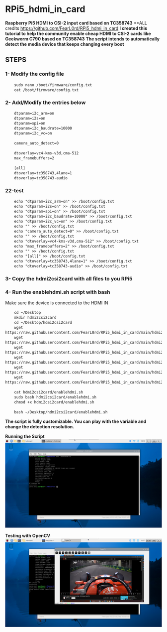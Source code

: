 # RPi5_hdmi_in_card
**Raspberry Pi5 HDMI to CSI-2 input card based on TC358743**
**ALL credits https://github.com/FearL0rd/RPi5_hdmi_in_card
**I created this tutorial to help the community enable cheap HDMI to CSI-2 cards like Geekworm C790 based on TC358743**
**The script intends to automatically detect the media device that keeps changing every boot**

## STEPS

### 1- Modify the config file 
        sudo nano /boot/firmware/config.txt
        cat /boot/firmware/config.txt

### 2- Add/Modify the entries below

        dtparam=i2c_arm=on
        dtparam=i2s=on
        dtparam=spi=on
        dtparam=i2c_baudrate=10000
        dtparam=i2c_vc=on
        
        camera_auto_detect=0
        
        dtoverlay=vc4-kms-v3d,cma-512
        max_framebuffers=2

        [all]
        dtoverlay=tc358743,4lane=1
        dtoverlay=tc358743-audio
### 22-test


        echo "dtparam=i2c_arm=on" >> /boot/config.txt
        echo "dtparam=i2s=on" >> /boot/config.txt
        echo "dtparam=spi=on" >> /boot/config.txt
        echo "dtparam=i2c_baudrate=10000" >> /boot/config.txt
        echo "dtparam=i2c_vc=on" >> /boot/config.txt
        echo "" >> /boot/config.txt
        echo "camera_auto_detect=0" >> /boot/config.txt
        echo "" >> /boot/config.txt
        echo "dtoverlay=vc4-kms-v3d,cma-512" >> /boot/config.txt
        echo "max_framebuffers=2" >> /boot/config.txt
        echo "" >> /boot/config.txt
        echo "[all]" >> /boot/config.txt
        echo "dtoverlay=tc358743,4lane=1" >> /boot/config.txt
        echo "dtoverlay=tc358743-audio" >> /boot/config.txt

### 3- Copy the hdmi2csi2card with all files to you RPi5

### 4- Run the enablehdmi.sh script with bash
Make sure the device is connected to the HDMI IN

        cd ~/Desktop
        mkdir hdmi2csi2card
        cd ~/Desktop/hdmi2csi2card
        wget https://raw.githubusercontent.com/FearL0rd/RPi5_hdmi_in_card/main/hdmi2csi2card/enablehdmi.sh
        wget https://raw.githubusercontent.com/FearL0rd/RPi5_hdmi_in_card/main/hdmi2csi2card/1080p25edid
        wget https://raw.githubusercontent.com/FearL0rd/RPi5_hdmi_in_card/main/hdmi2csi2card/1080p30edid
        wget https://raw.githubusercontent.com/FearL0rd/RPi5_hdmi_in_card/main/hdmi2csi2card/1080p50edid
        wget https://raw.githubusercontent.com/FearL0rd/RPi5_hdmi_in_card/main/hdmi2csi2card/1080p60edid
        wget https://raw.githubusercontent.com/FearL0rd/RPi5_hdmi_in_card/main/hdmi2csi2card/720p60edid
        
        cat hdmi2csi2card/enablehdmi.sh
        sudo bash hdmi2csi2card/enablehdmi.sh
        chmod +x hdmi2csi2card/enablehdmi.sh
        
        bash ~/Desktop/hdmi2csi2card/enablehdmi.sh

**The script is fully customizable. You can play with the variable and change the detection resolution.**

**Running the Script**
![alt text](https://github.com/FearL0rd/RPi5_hdmi_in_card/blob/main/HDMICARDIMG.png?raw=true)

**Testing with OpenCV**
![alt text](https://github.com/FearL0rd/RPi5_hdmi_in_card/blob/main/HDMICARDIMGOPENCV.png?raw=true)

